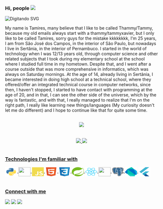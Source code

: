 ### Hi, people  <img src="https://media.giphy.com/media/hvRJCLFzcasrR4ia7z/giphy.gif" width="28">

![ Digitando SVG ](https://readme-typing-svg.herokuapp.com?color=%FFFF85ff&size=18&duration=6000¢er=true&vCenter=true&width=600&lines=Be+Welcome+%3C3)

My name is Tamires, many believe that I like to be called Thammy/Tammy, because my old emails always start with a thammy/tammyxavier, but I only like to be called Tamires, sorry guys for the mistake kkkkkkkk, I'm 25 years, I am from São José dos Campos, in the interior of São Paulo, but nowadays I live in Sertânia, in the interior of Pernambuco. I started in the world of technology when I was 12/13 years old, through computer science and other related subjects that I took during my elementary school at the school where I studied full time in my hometown. Despite that, and I went after a course outside that was more comprehensive in informatics, which was always on Saturday mornings. At the age of 14, already living in Sertânia, I became interested in doing high school at a technical school, where they offered/offer an integrated technical course in computer networks, since then, I haven't stopped, I started to have contact with programming at the age of 20, and in that, I can see the other side of the universe, which by the way is fantastic, and with that, I really managed to realize that I'm on the right path, I really like learning new things/languages ​​(My curiosity doesn't let me do different) and I hope to continue like that for quite some time.

  <br>
<div align="center">
  <img width="398" src="https://media.tenor.com/1cbzhT0TKTMAAAAd/cat-asleep.gif">
</div>
  </br>

  <br>
<div align="center">
<a href="https://github.com/tamiresxavier">
  <img height="160em" src="https://github-readme-stats-eight-theta.vercel.app/api?username=tamiresxavier&show_icons=true&theme=dark&include_all_commits=true&count_private=true"/>
  <img height="160em" src="https://github-readme-stats-eight-theta.vercel.app/api/top-langs/?username=tamiresxavier&layout=compact&langs_count=8&theme=dark"/>
</div>
  </br>

  
### Technologies I'm familiar with
<div>
  <img align="center" height="30" width="40" src="https://raw.githubusercontent.com/devicons/devicon/master/icons/python/python-original.svg">
  <img align="center" height="30" width="40"src="https://icongr.am/devicon/java-original.svg?" />
  <img align="center" height="30" width="40" src="https://raw.githubusercontent.com/devicons/devicon/master/icons/javascript/javascript-plain.svg">
  <img align="center" height="30" width="40" src="https://raw.githubusercontent.com/devicons/devicon/master/icons/html5/html5-original.svg">
  <img align="center" height="30" width="40" src="https://raw.githubusercontent.com/devicons/devicon/master/icons/css3/css3-original.svg">
  <img align="center" height="30" width="40" src="https://raw.githubusercontent.com/devicons/devicon/master/icons/spring/spring-original.svg">
  <img align="center" height="30" width="40" src="https://raw.githubusercontent.com/devicons/devicon/master/icons/react/react-original.svg">
  <img align="center" height="30" width="40" src="https://icongr.am/devicon/mysql-original-wordmark.svg?size=128&color=currentColor">
  <img align="center" height="30" width="40" src="https://raw.githubusercontent.com/devicons/devicon/master/icons/postgresql/postgresql-original.svg">
  <img align="center" height="30" width="40" src="https://raw.githubusercontent.com/devicons/devicon/master/icons/dart/dart-original.svg">
  <img align="center" height="30" width="40" src="https://raw.githubusercontent.com/devicons/devicon/master/icons/flutter/flutter-original.svg">
</div>

  <br>
 
### Connect with me
<div>
  <a href = "mailto:tx977459@gmail.com"><img src="https://img.shields.io/badge/-Gmail-%23333?style=for-the-badge&logo=gmail&logoColor=white" target="_blank"></a>
  <a href="https://www.linkedin.com/in/tamiresx/" target="_blank"><img 
  src="https://img.shields.io/badge/-LinkedIn-%230077B5?style=for-the-badge&logo=linkedin&logoColor=white"target="_blank"></a> 
  <a href="https://www.instagram.com/tamiresx/"target="_blank"><img 
  src="https://img.shields.io/badge/-Instagram-%23E4405F?style=for-the-badge&logo=instagram&logoColor=white"target="_blank"></a>
</div>
